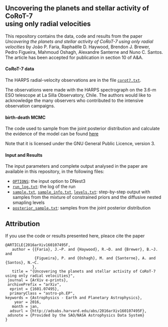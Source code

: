 ## Uncovering the planets and stellar activity of CoRoT-7 <br/> using only radial velocities


This repository contains the data, code and results from the paper
_Uncovering the planets and stellar activity of CoRoT-7 using only radial velocities_
by João P. Faria, Raphaëlle D. Haywood, Brendon J. Brewer, Pedro Figueira, Mahmoud Oshagh, Alexandre Santerne and Nuno C. Santos. The article has been accepted for publication in section 10 of A&A.


#### CoRoT-7 data

The HARPS radial-velocity observations are in the file [`corot7.txt`](https://github.com/j-faria/exoBD-CoRoT7/blob/master/corot7.txt).

The observations were made with the HARPS spectrograph on the 3.6-m ESO telescope at La Silla Observatory, Chile.
The authors would like to acknowledge the many observers who contributed to the intensive observation campaigns.


#### birth-death MCMC

The code used to sample from the joint posterior distribution and calculate the evidence of the model can be found [here](https://github.com/eggplantbren/Exoplanet/tree/gp_quasiperiodic_noise)

Note that it is licensed under the GNU General Public Licence, version 3.

#### Input and Results

The input parameters and complete output analysed in the paper are available in this repository, in the following files:

- [`OPTIONS`](https://github.com/j-faria/exoBD-CoRoT7/blob/master/OPTIONS.txt): the input option to DNest3
- [`run_log.txt`](https://github.com/j-faria/exoBD-CoRoT7/blob/master/run_log.txt): the log of the run
- [`sample.txt`](https://github.com/j-faria/exoBD-CoRoT7/blob/master/sample.txt), [`sample_info.txt`](https://github.com/j-faria/exoBD-CoRoT7/blob/master/sample_info.txt), [`levels.txt`](https://github.com/j-faria/exoBD-CoRoT7/blob/master/levels.txt): step-by-step output with samples from the mixture of constrained priors and the diffusive nested smapling levels
- [`posterior_sample.txt`](https://github.com/j-faria/exoBD-CoRoT7/blob/master/posterior_sample.txt): samples from the joint posterior distribution



## Attribution

If you use the code or results presented here, pleace cite the paper

    @ARTICLE{2016arXiv160107495F,
       author = {{Faria}, J.~P. and {Haywood}, R.~D. and {Brewer}, B.~J. and 
                 {Figueira}, P. and {Oshagh}, M. and {Santerne}, A. and {Santos}, N.~C.
                },
       title = "{Uncovering the planets and stellar activity of CoRoT-7 using only radial velocities}",
     journal = {ArXiv e-prints},
     archivePrefix = "arXiv",
      eprint = {1601.07495},
      primaryClass = "astro-ph.EP",
    keywords = {Astrophysics - Earth and Planetary Astrophysics},
        year = 2016,
       month = jan,
      adsurl = {http://adsabs.harvard.edu/abs/2016arXiv160107495F},
     adsnote = {Provided by the SAO/NASA Astrophysics Data System}
    }


